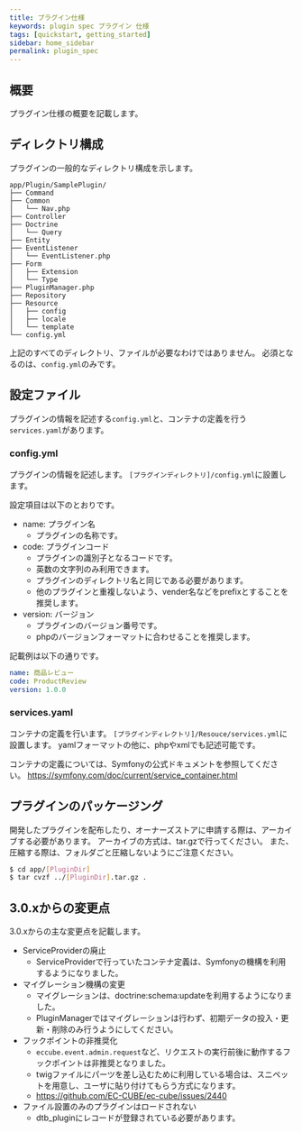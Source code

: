 ```yaml
---
title: プラグイン仕様
keywords: plugin spec プラグイン 仕様
tags: [quickstart, getting_started]
sidebar: home_sidebar
permalink: plugin_spec
---
```


## 概要

プラグイン仕様の概要を記載します。

## ディレクトリ構成

プラグインの一般的なディレクトリ構成を示します。

```
app/Plugin/SamplePlugin/
├── Command
├── Common
│   └── Nav.php
├── Controller
├── Doctrine
│   └── Query
├── Entity
├── EventListener
│   └── EventListener.php
├── Form
│   ├── Extension
│   └── Type
├── PluginManager.php
├── Repository
├── Resource
│   ├── config
│   ├── locale
│   └── template
└── config.yml
```

上記のすべてのディレクトリ、ファイルが必要なわけではありません。
必須となるのは、`config.yml`のみです。

## 設定ファイル

プラグインの情報を記述する`config.yml`と、コンテナの定義を行う`services.yaml`があります。

### config.yml

プラグインの情報を記述します。
`[プラグインディレクトリ]/config.yml`に設置します。

設定項目は以下のとおりです。

- name: プラグイン名
    - プラグインの名称です。
- code: プラグインコード
    - プラグインの識別子となるコードです。
    - 英数の文字列のみ利用できます。
    - プラグインのディレクトリ名と同じである必要があります。
    - 他のプラグインと重複しないよう、vender名などをprefixとすることを推奨します。
- version: バージョン
    - プラグインのバージョン番号です。
    - phpのバージョンフォーマットに合わせることを推奨します。

記載例は以下の通りです。

```yaml
name: 商品レビュー
code: ProductReview
version: 1.0.0
```

### services.yaml

コンテナの定義を行います。
`[プラグインディレクトリ]/Resouce/services.yml`に設置します。
yamlフォーマットの他に、phpやxmlでも記述可能です。

コンテナの定義については、Symfonyの公式ドキュメントを参照してください。
https://symfony.com/doc/current/service_container.html

## プラグインのパッケージング

開発したプラグインを配布したり、オーナーズストアに申請する際は、アーカイブする必要があります。
アーカイブの方式は、tar.gzで行ってください。
また、圧縮する際は、フォルダごと圧縮しないようにご注意ください。

```bash
$ cd app/[PluginDir]
$ tar cvzf ../[PluginDir].tar.gz .

```

## 3.0.xからの変更点

3.0.xからの主な変更点を記載します。

- ServiceProviderの廃止
    - ServiceProviderで行っていたコンテナ定義は、Symfonyの機構を利用するようになりました。
- マイグレーション機構の変更
    - マイグレーションは、doctrine:schema:updateを利用するようになりました。
    - PluginManagerではマイグレーションは行わず、初期データの投入・更新・削除のみ行うようにしてください。
- フックポイントの非推奨化
    - `eccube.event.admin.request`など、リクエストの実行前後に動作するフックポイントは非推奨となりました。
    - twigファイルにパーツを差し込むために利用している場合は、スニペットを用意し、ユーザに貼り付けてもらう方式になります。
    - https://github.com/EC-CUBE/ec-cube/issues/2440
- ファイル設置のみのプラグインはロードされない
    - dtb_pluginにレコードが登録されている必要があります。
